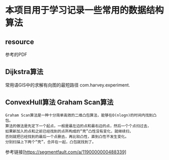 # 本项目用于学习记录一些常用的数据结构算法

## resource
参考的PDF

## Dijkstra算法
常用语GIS中的求解有向图的最短路径
com.harvey.experiment.

## ConvexHull算法 Graham Scan算法

    Graham Scan算法是一种十分简单高效的二维凸包算法，能够在O(nlogn)的时间内找到凸包。
    算法的做法是先定下一个起点，一般是最左边的点和最右边的点，然后一个个点扫过去，
    如果新加入的点和之前已经找到的点所构成的“壳”凸性没有变化，就继续扫，
    否则就把已经找到的最后一个点删去，再比较凸性，直到凸性不发生变化。
    分别扫描上下两个“壳”，合并在一起，凸包就找到了。
 参考链接[https://segmentfault.com/a/1190000000488339]   